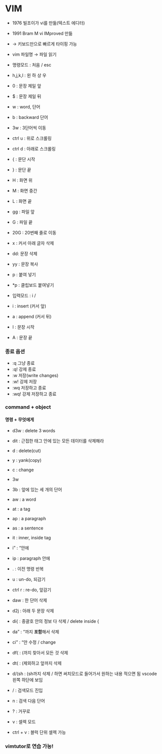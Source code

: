 # VIM
- 1976 빌조이가 vi를 만듦(텍스트 에디터)
- 1991 Bram M vi IMproved 만듦
- → 키보드만으로 빠르게 타이핑 가능


- vim 파일명 → 파일 읽기


- 명령모드 : 처음 / esc

- h,j,k,l : 왼 하 상 우


- 0 : 문장 제일 앞
- $ : 문장 제일 뒤
- w : word, 단어
- b : backward 단어


- 3w : 3단어씩 이동
- ctrl u : 위로 스크롤링
- ctrl d : 아래로 스크롤링
- { : 문단 시작
- } : 문단 끝


- H : 화면 위
- M : 화면 중간
- L : 화면 끝


- gg : 파일 앞
- G : 파일 끝
- 20G : 20번째 줄로 이동


- x : 커서 아래 글자 삭제
- dd: 문장 삭제
- yy : 문장 복사
- p : 붙여 넣기
- *p : 클립보드 붙여넣기


- 입력모드 : i / 
- i : insert (커서 앞)
- a : append (커서 뒤)
- I : 문장 시작
- A : 문장 끝


### 종료 옵션
- :q 그냥 종료
- :q! 강제 종료
- :w 저장(write changes)
- :w! 강제 저장
- :wq 저장하고 종료
- :wq! 강제 저장하고 종료


### command + object
#### 명령 + 무엇에게

- d3w : delete 3 words
- dit : 근접한 태그 안에 있는 모든 데이터를 삭제해라


- d : delete(cut)
- y : yank(copy)
- c : change


- 3w
- 3b : 앞에 있는 세 개의 단어


- aw : a word
- at : a tag
- ap : a paragraph
- as : a sentence


- it : inner, inside tag
- i” : “안에
- ip : paragraph 안에


- . : 이전 명령 반복
- u : un-do, 되감기
- ctrl r : re-do, 앞감기


- daw : 한 단어 삭제
- d2j : 아래 두 문장 삭제
- di{ : 중괄호 안의 정보 다 삭제 / delete inside {
- da” : “까지 **포함**해서 삭제


- ci” : “안 수정 / change


- df( : (까지 찾아서 모든 것 삭제
- dt( : (제외하고 앞까지 삭제
- d/(sh : (sh까지 삭제 / 하면 써치모드로 들어가서 원하는 내용 적으면 됨 vscode 왼쪽 하단에 보임 


- / : 검색모드 진입
- n : 검색 다음 단어
- ? : 거꾸로
- v :  셀렉 모드
- ctrl + v : 블럭 단위 셀렉 가능

### vimtutor로 연습 가능!
